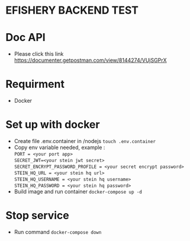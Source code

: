 # EFISHERY BACKEND TEST

# Doc API
- Please click this link https://documenter.getpostman.com/view/8144274/VUjSGPrX

# Requirment
- Docker

# Set up with docker
- Create file .env.container in /nodejs
  `touch .env.container`
- Copy env variable needed, example : <br>
  `PORT = <your port app>`<br>
  `SECRET_JWT=<your stein jwt secret>`<br>
  `SECRET_ENCRYPT_PASSWORD_PROFILE = <your secret encrypt password>`<br>
  `STEIN_HQ_URL = <your stein hq url>`<br>
  `STEIN_HQ_USERNAME = <your stein hq username>`<br>
  `STEIN_HQ_PASSWORD = <your stein hq password>`<br>
- Build image and run container
  `docker-compose up -d`

# Stop service
- Run command
  `docker-compose down`